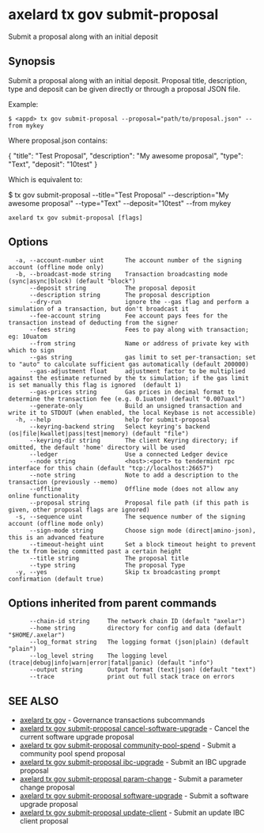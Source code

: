 # axelard tx gov submit-proposal

Submit a proposal along with an initial deposit

## Synopsis

Submit a proposal along with an initial deposit.
Proposal title, description, type and deposit can be given directly or through a proposal JSON file.

Example:

```
$ <appd> tx gov submit-proposal --proposal="path/to/proposal.json" --from mykey
```

Where proposal.json contains:

{
"title": "Test Proposal",
"description": "My awesome proposal",
"type": "Text",
"deposit": "10test"
}

Which is equivalent to:

$ <appd> tx gov submit-proposal --title="Test Proposal" --description="My awesome proposal" --type="Text" --deposit="10test" --from mykey

```
axelard tx gov submit-proposal [flags]
```

## Options

```
  -a, --account-number uint      The account number of the signing account (offline mode only)
  -b, --broadcast-mode string    Transaction broadcasting mode (sync|async|block) (default "block")
      --deposit string           The proposal deposit
      --description string       The proposal description
      --dry-run                  ignore the --gas flag and perform a simulation of a transaction, but don't broadcast it
      --fee-account string       Fee account pays fees for the transaction instead of deducting from the signer
      --fees string              Fees to pay along with transaction; eg: 10uatom
      --from string              Name or address of private key with which to sign
      --gas string               gas limit to set per-transaction; set to "auto" to calculate sufficient gas automatically (default 200000)
      --gas-adjustment float     adjustment factor to be multiplied against the estimate returned by the tx simulation; if the gas limit is set manually this flag is ignored  (default 1)
      --gas-prices string        Gas prices in decimal format to determine the transaction fee (e.g. 0.1uatom) (default "0.007uaxl")
      --generate-only            Build an unsigned transaction and write it to STDOUT (when enabled, the local Keybase is not accessible)
  -h, --help                     help for submit-proposal
      --keyring-backend string   Select keyring's backend (os|file|kwallet|pass|test|memory) (default "file")
      --keyring-dir string       The client Keyring directory; if omitted, the default 'home' directory will be used
      --ledger                   Use a connected Ledger device
      --node string              <host>:<port> to tendermint rpc interface for this chain (default "tcp://localhost:26657")
      --note string              Note to add a description to the transaction (previously --memo)
      --offline                  Offline mode (does not allow any online functionality
      --proposal string          Proposal file path (if this path is given, other proposal flags are ignored)
  -s, --sequence uint            The sequence number of the signing account (offline mode only)
      --sign-mode string         Choose sign mode (direct|amino-json), this is an advanced feature
      --timeout-height uint      Set a block timeout height to prevent the tx from being committed past a certain height
      --title string             The proposal title
      --type string              The proposal Type
  -y, --yes                      Skip tx broadcasting prompt confirmation (default true)
```

## Options inherited from parent commands

```
      --chain-id string     The network chain ID (default "axelar")
      --home string         directory for config and data (default "$HOME/.axelar")
      --log_format string   The logging format (json|plain) (default "plain")
      --log_level string    The logging level (trace|debug|info|warn|error|fatal|panic) (default "info")
      --output string       Output format (text|json) (default "text")
      --trace               print out full stack trace on errors
```

## SEE ALSO

- [axelard tx gov](/cli-docs/v0_27_0/axelard_tx_gov) - Governance transactions subcommands
- [axelard tx gov submit-proposal cancel-software-upgrade](/cli-docs/v0_27_0/axelard_tx_gov_submit-proposal_cancel-software-upgrade) - Cancel the current software upgrade proposal
- [axelard tx gov submit-proposal community-pool-spend](/cli-docs/v0_27_0/axelard_tx_gov_submit-proposal_community-pool-spend) - Submit a community pool spend proposal
- [axelard tx gov submit-proposal ibc-upgrade](/cli-docs/v0_27_0/axelard_tx_gov_submit-proposal_ibc-upgrade) - Submit an IBC upgrade proposal
- [axelard tx gov submit-proposal param-change](/cli-docs/v0_27_0/axelard_tx_gov_submit-proposal_param-change) - Submit a parameter change proposal
- [axelard tx gov submit-proposal software-upgrade](/cli-docs/v0_27_0/axelard_tx_gov_submit-proposal_software-upgrade) - Submit a software upgrade proposal
- [axelard tx gov submit-proposal update-client](/cli-docs/v0_27_0/axelard_tx_gov_submit-proposal_update-client) - Submit an update IBC client proposal
